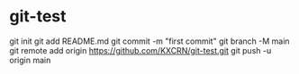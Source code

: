 # git-test
git init
git add README.md
git commit -m "first commit"
git branch -M main
git remote add origin https://github.com/KXCRN/git-test.git
git push -u origin main
